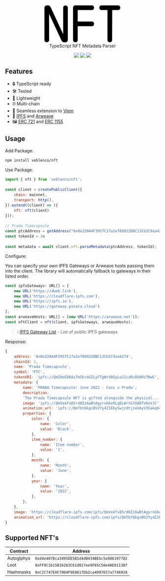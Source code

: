 <p align="center">
    <picture>
        <source media="(prefers-color-scheme: dark)" srcset="./.github/img/nft-dark.svg">
        <img alt="veblenco/nft" src="./.github/img/nft-light.svg">
    </picture>
    <br>
    TypeScript NFT Metadata Parser
</p>
<p align="center">
    <img src="https://img.shields.io/badge/Language-TypeScript-blue.svg?style=flat-square"/>
    <img src="https://img.shields.io/github/stars/veblenco/nft.svg?style=flat-square"/>
    <img src="https://img.shields.io/github/license/veblenco/nft.svg?style=flat-square"/>
</p>

## Features

- 🔒 TypeScript ready
- 🛠️ Tested
- 🪽 Lightweight
- ⛓️ Multi-chain
- 🔌 Seamless extension to [Viem](https://viem.sh)
- 💾 [IPFS](https://www.ipfs.com) and [Arweave](https://www.arweave.org)
- 🖼️ [ERC 721](https://ethereum.org/developers/docs/standards/tokens/erc-721) and [ERC 1155](https://ethereum.org/developers/docs/standards/tokens/erc-1155)

## Usage

Add Package:

```sh
npm install veblenco/nft
```

Use Package:

```javascript
import { nft } from 'veblenco/nft';

const client = createPublicClient({
    chain: mainnet,
    transport: http(),
}).extend((client) => ({
    nft: nft(client)
}));

// Prada Timecapsule
const ptcAddress = getAddress("0x0e220A4F3957C17a2e780922DBC13Cb2C9aa4274")
const tokenId = 1n

const metadata = await client.nft.parseMetadata(ptcAddress, tokenId);
```

Configure:

You can specify your own IPFS Gateways or Arweave hosts passing them into the client. The library will automatically fallback to gateways in their listed order.

```javascript
const ipfsGateways: URL[] = [
    new URL('https://dweb.link'),
    new URL('https://cloudflare-ipfs.com'),
    new URL('https://ipfs.io'),
    new URL('https://gateway.pinata.cloud')
];
const arweaveHosts: URL[] = [new URL('https://arweave.net')];
const nftClient = nft(client, ipfsGateways, arweaveHosts);
```

> ℹ️ [IPFS Gateway List](https://ipfs.github.io/public-gateway-checker/) - List of public IPFS gateways

Response:

```javascript
{
    address: '0x0e220A4F3957C17a2e780922DBC13Cb2C9aa4274',
    chainId: 1,
    name: 'Prada Timecapsule',
    symbol: 'PTC',
    tokenURI: 'ipfs://QmZdeE86Az7m5kroGZLyFTgWrd8QyLo21czRu8kbRzTNwE',
    metadata: {
        name: 'PRADA Timecapsule: June 2022 - Cass x Prada',
        description:
        'The Prada Timecapsule NFT is gifted alongside the physical...',
        image: 'ipfs://QmVe4fv85rd8Zz6wBtAgyrnG6e9LqELWrtG7G86TsRzVJC',
        animation_url: 'ipfs://QmTbtQkgsBV2Yy4Z1E6ySwjzdtjzeUAyV3SakqX4GBqU9S',
        properties: {
            color: {
                name: 'Color',
                value: 'Black',
            },
            item_number: {
                name: 'Item number',
                value: '1',
            },
            month: {
                name: 'Month',
                value: 'June',
            },
            year: {
                name: 'Year',
                value: '2022',
            },
        },
    },
    image: 'https://cloudflare-ipfs.com/ipfs/QmVe4fv85rd8Zz6wBtAgyrnG6e9LqELWrtG7G86TsRzVJC',
    animation_url: 'https://cloudflare-ipfs.com/ipfs/QmTbtQkgsBV2Yy4Z1E6ySwjzdtjzeUAyV3SakqX4GBqU9S',
}
```

## Supported NFT's

| Contract | Address |
| -------- | ------- |
| Autoglphys | `0xd4e4078ca3495DE5B1d4dB434BEbc5a986197782` |
| Loot | `0xFF9C1b15B16263C61d017ee9F65C50e4AE0113D7` |
| Hashmasks | `0xC2C747E0F7004F9E8817Db2ca4997657a7746928` |